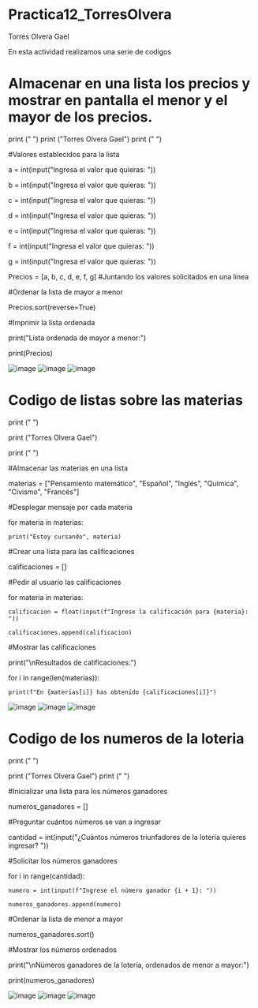 # Practica12_TorresOlvera

Torres Olvera Gael

En esta actividad realizamos una serie de codigos

# Almacenar en una lista los precios y mostrar en pantalla el menor y el mayor de los precios.

print (" ")
print ("Torres Olvera Gael")
print (" ")

#Valores establecidos para la lista

a = int(input("Ingresa el valor que quieras: "))

b = int(input("Ingresa el valor que quieras: "))

c = int(input("Ingresa el valor que quieras: "))

d = int(input("Ingresa el valor que quieras: "))

e = int(input("Ingresa el valor que quieras: "))

f = int(input("Ingresa el valor que quieras: "))

g = int(input("Ingresa el valor que quieras: "))

Precios = [a, b, c, d, e, f, g] #Juntando los valores solicitados en una linea

#Ordenar la lista de mayor a menor

Precios.sort(reverse=True)

#Imprimir la lista ordenada

print("Lista ordenada de mayor a menor:")

print(Precios)

![image](https://github.com/user-attachments/assets/2a6e9ac1-b94a-4912-b114-40e4742b4058)
![image](https://github.com/user-attachments/assets/7a960d84-809d-4d94-8b1b-0a565e31ca40)
![image](https://github.com/user-attachments/assets/36625e92-a864-4725-9379-2c94e1a7d98c)


# Codigo de listas sobre las materias

print (" ")

print ("Torres Olvera Gael")

print (" ")

#Almacenar las materias en una lista

materias = ["Pensamiento matemático", "Español", "Inglés", "Química", "Civismo", "Francés"]

#Desplegar mensaje por cada materia

for materia in materias:

    print("Estoy cursando", materia)

#Crear una lista para las calificaciones

calificaciones = []

#Pedir al usuario las calificaciones

for materia in materias:

    calificacion = float(input(f"Ingrese la calificación para {materia}: "))
    
    calificaciones.append(calificacion)

#Mostrar las calificaciones

print("\nResultados de calificaciones:")

for i in range(len(materias)):

    print(f"En {materias[i]} has obtenido {calificaciones[i]}")

![image](https://github.com/user-attachments/assets/7f017355-f509-4c61-8e3d-b79fb1eecd09)
![image](https://github.com/user-attachments/assets/72d261a1-4516-4e3d-8979-f462550ba1b5)
![image](https://github.com/user-attachments/assets/86641eb8-cb03-44ad-b826-0506583df1d8)


# Codigo de los numeros de la loteria

print (" ")

print ("Torres Olvera Gael")
print (" ")


#Inicializar una lista para los números ganadores

numeros_ganadores = []

#Preguntar cuántos números se van a ingresar

cantidad = int(input("¿Cuántos números triunfadores de la lotería quieres ingresar? "))

#Solicitar los números ganadores

for i in range(cantidad):

    numero = int(input(f"Ingrese el número ganador {i + 1}: "))
    
    numeros_ganadores.append(numero)

#Ordenar la lista de menor a mayor

numeros_ganadores.sort()

#Mostrar los números ordenados

print("\nNúmeros ganadores de la lotería, ordenados de menor a mayor:")

print(numeros_ganadores)

![image](https://github.com/user-attachments/assets/f40c8809-31dd-45e1-8c99-5a47a4b7987d)
![image](https://github.com/user-attachments/assets/7aedde33-5f9a-4ca5-886f-025cfb0cca0a)
![image](https://github.com/user-attachments/assets/1394fe04-feed-4250-94a9-623f9d6b9115)


